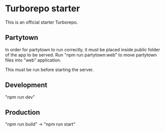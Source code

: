 # Turborepo starter

This is an official starter Turborepo.

## Partytown

In order for partytown to run correctly, it must be placed inside public folder of the app to be served.
Run "npm run partytown:web" to move partytown files into "web" application. 

This must be run before starting the server.

## Development
"npm run dev"

## Production
"npm run build" -> "npm run start"
